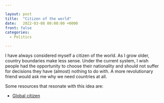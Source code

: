 ```yaml
---

layout: post
title:  "Citizen of the world"
date:   2022-03-08 00:00:00 +0000
front: false
categories: 
  - Politics

---
```


I have always considered myself a citizen of the world. As I grow older, country boundaries make less sense. Under the current system, I wish people had the opportunity to choose their nationality and should not suffer for decisions they have (almost) nothing to do with. A more revolutionary friend would ask me why we need countries at all. 

Some resources that resonate with this idea are:
- [Global citizen](https://www.globalcitizen.org/en/)


